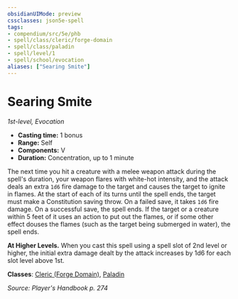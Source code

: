 ```yaml
---
obsidianUIMode: preview
cssclasses: json5e-spell
tags:
- compendium/src/5e/phb
- spell/class/cleric/forge-domain
- spell/class/paladin
- spell/level/1
- spell/school/evocation
aliases: ["Searing Smite"]
---
```

# Searing Smite
*1st-level, Evocation*  

- **Casting time:** 1 bonus
- **Range:** Self
- **Components:** V
- **Duration:** Concentration, up to 1 minute

The next time you hit a creature with a melee weapon attack during the spell's duration, your weapon flares with white-hot intensity, and the attack deals an extra `1d6` fire damage to the target and causes the target to ignite in flames. At the start of each of its turns until the spell ends, the target must make a Constitution saving throw. On a failed save, it takes `1d6` fire damage. On a successful save, the spell ends. If the target or a creature within 5 feet of it uses an action to put out the flames, or if some other effect douses the flames (such as the target being submerged in water), the spell ends.

**At Higher Levels.** When you cast this spell using a spell slot of 2nd level or higher, the initial extra damage dealt by the attack increases by 1d6 for each slot level above 1st.

**Classes**: [Cleric (Forge Domain)](compendium/classes/cleric-forge-domain-xge.md), [Paladin](compendium/classes/paladin.md)

*Source: Player's Handbook p. 274*